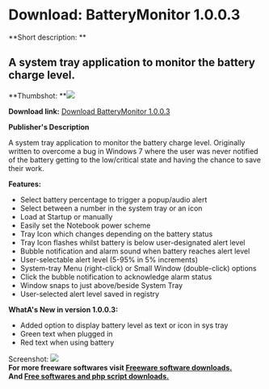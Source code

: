 # Download: BatteryMonitor 1.0.0.3

**Short description: **

## A system tray application to monitor the battery charge level.

  
**Thumbshot: **![](http://www.freewarefiles.com/screenshot/bttrymonitor1_md.jpg)   
  
**Download link:** [Download BatteryMonitor 1.0.0.3](http://freesoftwares.boysofts.com/BatteryMonitor_program_61861.html)  
  

**Publisher's Description**  
  

A system tray application to monitor the battery charge level. Originally
written to overcome a bug in Windows 7 where the user was never notified of
the battery getting to the low/critical state and having the chance to save
their work.

**Features:**

  * Select battery percentage to trigger a popup/audio alert 
  * Select between a number in the system tray or an icon 
  * Load at Startup or manually 
  * Easily set the Notebook power scheme 
  * Tray Icon which changes depending on the battery status 
  * Tray Icon flashes whilst battery is below user-designated alert level 
  * Bubble notification and alarm sound when battery reaches alert level 
  * User-selectable alert level (5-95% in 5% increments) 
  * System-tray Menu (right-click) or Small Window (double-click) options 
  * Click the bubble notification to acknowledge alarm status 
  * Window snaps to just above/beside System Tray 
  * User-selected alert level saved in registry 

**WhatA's New in version 1.0.0.3:**

  * Added option to display battery level as text or icon in sys tray 
  * Green text when plugged in 
  * Red text when using battery 

  
  
Screenshot: ![](http://www.freewarefiles.com/screenshot/bttrymonitor1.jpg)  
**For more freeware softwares visit [Freeware software downloads.](http://freesoftwares.boysofts.com/)**   
**And [Free softwares and php script downloads.](http://www.boysofts.com/)**

